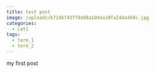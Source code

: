 ```yaml
---
title: test post
image: /uploads/b71db743778a88a10dea10fa24da4b9c.jpg
categories:
  - cat1
tags:
  - term_1
  - term_2
---
```

my first post

